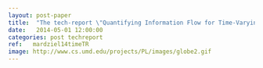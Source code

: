 ```yaml
---
layout: post-paper
title:  "The tech-report \"Quantifying Information Flow for Time-Varying Data\" was released"
date:   2014-05-01 12:00:00
categories: post techreport
ref:   mardziel14timeTR
image: http://www.cs.umd.edu/projects/PL/images/globe2.gif
---
```

